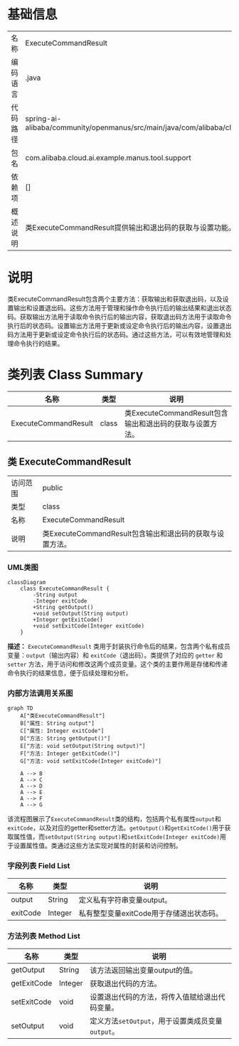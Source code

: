 # 基础信息

|      |      |
|------|------|
| 名称 | ExecuteCommandResult |
| 编码语言 | .java |
| 代码路径 | spring-ai-alibaba/community/openmanus/src/main/java/com/alibaba/cloud/ai/example/manus/tool/support/ExecuteCommandResult.java |
| 包名 | com.alibaba.cloud.ai.example.manus.tool.support |
| 依赖项 | [] |
| 概述说明 | 类ExecuteCommandResult提供输出和退出码的获取与设置功能。 |

# 说明

类ExecuteCommandResult包含两个主要方法：获取输出和获取退出码，以及设置输出和设置退出码。这些方法用于管理和操作命令执行后的输出结果和退出状态码。获取输出方法用于读取命令执行后的输出内容，获取退出码方法用于读取命令执行后的状态码。设置输出方法用于更新或设定命令执行后的输出内容，设置退出码方法用于更新或设定命令执行后的状态码。通过这些方法，可以有效地管理和处理命令执行的结果。

# 类列表 Class Summary

| 名称   | 类型  | 说明 |
|-------|------|-------------|
| ExecuteCommandResult | class | 类ExecuteCommandResult包含输出和退出码的获取与设置方法。 |



## 类 ExecuteCommandResult

|      |      |
|------|------|
| 访问范围 | public |
| 类型 | class |
| 名称 | ExecuteCommandResult |
| 说明 | 类ExecuteCommandResult包含输出和退出码的获取与设置方法。 |


### UML类图

```mermaid
classDiagram
    class ExecuteCommandResult {
        -String output
        -Integer exitCode
        +String getOutput()
        +void setOutput(String output)
        +Integer getExitCode()
        +void setExitCode(Integer exitCode)
    }
```

**描述：**
`ExecuteCommandResult` 类用于封装执行命令后的结果，包含两个私有成员变量：`output`（输出内容）和 `exitCode`（退出码）。类提供了对应的 `getter` 和 `setter` 方法，用于访问和修改这两个成员变量。这个类的主要作用是存储和传递命令执行的结果信息，便于后续处理和分析。


### 内部方法调用关系图

```mermaid
graph TD
    A["类ExecuteCommandResult"]
    B["属性: String output"]
    C["属性: Integer exitCode"]
    D["方法: String getOutput()"]
    E["方法: void setOutput(String output)"]
    F["方法: Integer getExitCode()"]
    G["方法: void setExitCode(Integer exitCode)"]

    A --> B
    A --> C
    A --> D
    A --> E
    A --> F
    A --> G
```

该流程图展示了`ExecuteCommandResult`类的结构，包括两个私有属性`output`和`exitCode`，以及对应的getter和setter方法。`getOutput()`和`getExitCode()`用于获取属性值，而`setOutput(String output)`和`setExitCode(Integer exitCode)`用于设置属性值。类通过这些方法实现对属性的封装和访问控制。

### 字段列表 Field List

| 名称  | 类型  | 说明 |
|-------|-------|------|
| output | String | 定义私有字符串变量output。 |
| exitCode | Integer | 私有整型变量exitCode用于存储退出状态码。 |

### 方法列表 Method List

| 名称  | 类型  | 说明 |
|-------|-------|------|
| getOutput | String | 该方法返回输出变量output的值。 |
| getExitCode | Integer | 获取退出代码的方法。 |
| setExitCode | void | 设置退出代码的方法，将传入值赋给退出代码变量。 |
| setOutput | void | 定义方法`setOutput`，用于设置类成员变量`output`。 |




